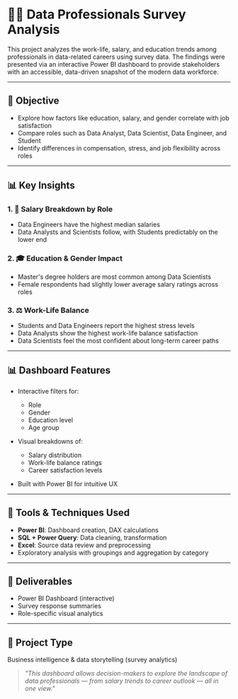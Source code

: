 # 👩‍💻 Data Professionals Survey Analysis

This project analyzes the work-life, salary, and education trends among professionals in data-related careers using survey data. The findings were presented via an interactive Power BI dashboard to provide stakeholders with an accessible, data-driven snapshot of the modern data workforce.

---

## 📁 Objective

* Explore how factors like education, salary, and gender correlate with job satisfaction
* Compare roles such as Data Analyst, Data Scientist, Data Engineer, and Student
* Identify differences in compensation, stress, and job flexibility across roles

---

## 📊 Key Insights

### 1. 💼 Salary Breakdown by Role

* Data Engineers have the highest median salaries
* Data Analysts and Scientists follow, with Students predictably on the lower end

### 2. 🎓 Education & Gender Impact

* Master's degree holders are most common among Data Scientists
* Female respondents had slightly lower average salary ratings across roles

### 3. ⚖️ Work-Life Balance

* Students and Data Engineers report the highest stress levels
* Data Analysts show the highest work-life balance satisfaction
* Data Scientists feel the most confident about long-term career paths

---

## 📊 Dashboard Features

* Interactive filters for:

  * Role
  * Gender
  * Education level
  * Age group
* Visual breakdowns of:

  * Salary distribution
  * Work-life balance ratings
  * Career satisfaction levels
* Built with Power BI for intuitive UX

---

## 📎 Tools & Techniques Used

* **Power BI**: Dashboard creation, DAX calculations
* **SQL + Power Query**: Data cleaning, transformation
* **Excel**: Source data review and preprocessing
* Exploratory analysis with groupings and aggregation by category

---

## 📄 Deliverables

* Power BI Dashboard (interactive)
* Survey response summaries
* Role-specific visual analytics

---

## 🧠 Project Type

Business intelligence & data storytelling (survey analytics)

> *"This dashboard allows decision-makers to explore the landscape of data professionals — from salary trends to career outlook — all in one view."*

